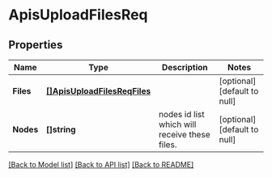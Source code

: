 # ApisUploadFilesReq

## Properties
Name | Type | Description | Notes
------------ | ------------- | ------------- | -------------
**Files** | [**[]ApisUploadFilesReqFiles**](apis.UploadFilesReq_files.md) |  | [optional] [default to null]
**Nodes** | **[]string** | nodes id list which will receive these files. | [optional] [default to null]

[[Back to Model list]](../README.md#documentation-for-models) [[Back to API list]](../README.md#documentation-for-api-endpoints) [[Back to README]](../README.md)

